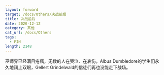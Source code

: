 ```yaml
---
layout: forward
target: /docs/Others/决战前后
title: 决战前后
date: 2020-12-12
category: 其他
cat_url: /docs/Others
tags: 
  - FIN
length: 2148
---
```


巫师界已经满目疮痍，无数的人在哭泣、在哀伤。Albus Dumbledore的学生们永久地闭上双眼，Gellert Grindelwald的信徒们再也没能走下战场。
